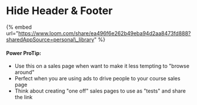 # Hide Header & Footer

{% embed url="https://www.loom.com/share/ea496f6e262b49eba94d2aa8473fd888?sharedAppSource=personal\_library" %}





#### Power ProTip:

* Use this on a sales page when want to make it less tempting to "browse around"
* Perfect when you are using ads to drive people to your course sales page
* Think about creating "one off" sales pages to use as "tests" and share the link 



